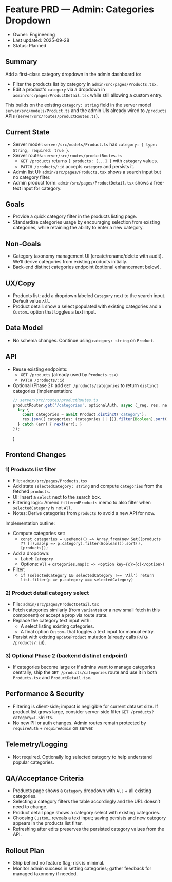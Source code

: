 # Feature PRD — Admin: Categories Dropdown

- Owner: Engineering
- Last updated: 2025-09-28
- Status: Planned

## Summary
Add a first-class category dropdown in the admin dashboard to:
- Filter the products list by category in `admin/src/pages/Products.tsx`.
- Edit a product's `category` via a dropdown in `admin/src/pages/ProductDetail.tsx` while still allowing a custom entry.

This builds on the existing `category: string` field in the server model `server/src/models/Product.ts` and the admin UIs already wired to `/products` APIs (`server/src/routes/productRoutes.ts`).

## Current State
- Server model: `server/src/models/Product.ts` has `category: { type: String, required: true }`.
- Server routes: `server/src/routes/productRoutes.ts`
  - `GET /products` returns `{ products: [...] }` with `category` values.
  - `PATCH /products/:id` accepts `category` and persists it.
- Admin list UI: `admin/src/pages/Products.tsx` shows a search input but no category filter.
- Admin product form: `admin/src/pages/ProductDetail.tsx` shows a free-text input for category.

## Goals
- Provide a quick category filter in the products listing page.
- Standardize categories usage by encouraging selection from existing categories, while retaining the ability to enter a new category.

## Non-Goals
- Category taxonomy management UI (create/rename/delete with audit). We’ll derive categories from existing products initially.
- Back-end distinct categories endpoint (optional enhancement below).

## UX/Copy
- Products list: add a dropdown labeled `Category` next to the search input. Default value `All`.
- Product detail: show a select populated with existing categories and a `Custom…` option that toggles a text input.

## Data Model
- No schema changes. Continue using `category: string` on `Product`.

## API
- Reuse existing endpoints:
  - `GET /products` (already used by `Products.tsx`)
  - `PATCH /products/:id`
- Optional (Phase 2): add `GET /products/categories` to return `distinct` categories (implementation:
  ```ts
  // server/src/routes/productRoutes.ts
  productRouter.get('/categories', optionalAuth, async (_req, res, next) => {
    try {
      const categories = await Product.distinct('category');
      res.json({ categories: (categories || []).filter(Boolean).sort() });
    } catch (err) { next(err); }
  });
  ```
  )

## Frontend Changes

### 1) Products list filter
- File: `admin/src/pages/Products.tsx`
- Add state `selectedCategory: string` and compute `categories` from the fetched `products`.
- UI: Insert a `select` next to the search box.
- Filtering logic: Amend `filteredProducts` memo to also filter when `selectedCategory` is not `All`.
- Notes: Derive categories from `products` to avoid a new API for now.

Implementation outline:
- Compute categories set:
  - `const categories = useMemo(() => Array.from(new Set((products ?? []).map(p => p.category).filter(Boolean))).sort(), [products]);`
- Add a dropdown:
  - Label: `Category`
  - Options: `All` + `categories.map(c => <option key={c}>{c}</option>)`
- Filter:
  - `if (selectedCategory && selectedCategory !== 'All') return list.filter(p => p.category === selectedCategory)`

### 2) Product detail category select
- File: `admin/src/pages/ProductDetail.tsx`
- Fetch categories similarly (from `variantsQ` or a new small fetch in this component) or accept a prop via route state.
- Replace the category text input with:
  - A select listing existing categories.
  - A final option `Custom…` that toggles a text input for manual entry.
- Persist with existing `updateProduct` mutation (already calls `PATCH /products/:id`).

### 3) Optional Phase 2 (backend distinct endpoint)
- If categories become large or if admins want to manage categories centrally, ship the `GET /products/categories` route and use it in both `Products.tsx` and `ProductDetail.tsx`.

## Performance & Security
- Filtering is client-side; impact is negligible for current dataset size. If product list grows large, consider server-side filter `GET /products?category=T-Shirts`.
- No new PII or auth changes. Admin routes remain protected by `requireAuth` + `requireAdmin` on server.

## Telemetry/Logging
- Not required. Optionally log selected category to help understand popular categories.

## QA/Acceptance Criteria
- Products page shows a `Category` dropdown with `All` + all existing categories.
- Selecting a category filters the table accordingly and the URL doesn’t need to change.
- Product detail page shows a category select with existing categories.
- Choosing `Custom…` reveals a text input; saving persists and new category appears in the products list filter.
- Refreshing after edits preserves the persisted category values from the API.

## Rollout Plan
- Ship behind no feature flag; risk is minimal.
- Monitor admin success in setting categories; gather feedback for managed taxonomy if needed.
